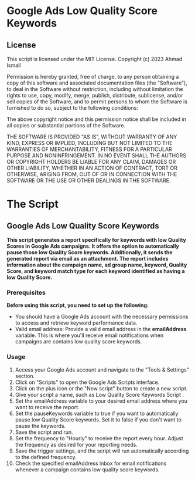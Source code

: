 #  Google Ads Low Quality Score Keywords
## License
This script is licensed under the MIT License.
Copyright (c) 2023 Ahmad Ismail

Permission is hereby granted, free of charge, to any person obtaining a copy
of this software and associated documentation files (the "Software"), to deal
in the Software without restriction, including without limitation the rights
to use, copy, modify, merge, publish, distribute, sublicense, and/or sell
copies of the Software, and to permit persons to whom the Software is
furnished to do so, subject to the following conditions:

The above copyright notice and this permission notice shall be included in all
copies or substantial portions of the Software.

THE SOFTWARE IS PROVIDED "AS IS", WITHOUT WARRANTY OF ANY KIND, EXPRESS OR
IMPLIED, INCLUDING BUT NOT LIMITED TO THE WARRANTIES OF MERCHANTABILITY,
FITNESS FOR A PARTICULAR PURPOSE AND NONINFRINGEMENT. IN NO EVENT SHALL THE
AUTHORS OR COPYRIGHT HOLDERS BE LIABLE FOR ANY CLAIM, DAMAGES OR OTHER
LIABILITY, WHETHER IN AN ACTION OF CONTRACT, TORT OR OTHERWISE, ARISING FROM,
OUT OF OR IN CONNECTION WITH THE SOFTWARE OR THE USE OR OTHER DEALINGS IN THE
SOFTWARE.

# The Script

## Google Ads Low Quality Score Keywords
**This script generates a report specifically for keywords with low Quality Scores in Google Ads campaigns. It offers the option to automatically pause those low Quality Score keywords. Additionally, it sends the generated report via email as an attachment. The report includes information about the campaign name, ad group name, keyword, Quality Score, and keyword match type for each keyword identified as having a low Quality Score.**

### Prerequisites
**Before using this script, you need to set up the following:**

- You should have a Google Ads account with the necessary permissions to access and retrieve keyword performance data.
- Valid email address: Provide a valid email address in the **emailAddress** variable. This is where     you'll receive email notifications when campaigns are contains low quality score keywords.

### Usage
1. Access your Google Ads account and navigate to the "Tools & Settings" section.
2. Click on "Scripts" to open the Google Ads Scripts interface.
3. Click on the plus icon or the "New script" button to create a new script.
4. Give your script a name, such as Low Quality Score Keywords Script .
5. Set the emailAddress variable to your desired email address where you want to receive the report.
6. Set the pauseKeywords variable to true if you want to automatically pause low Quality Score keywords. Set it to false if you don't want to pause the keywords.
7. Save the script and run.
8. Set the frequency to "Hourly" to receive the report every hour. Adjust the frequency as desired for your reporting needs.
9. Save the trigger settings, and the script will run automatically according to the defined frequency.
10. Check the specified emailAddress inbox for email notifications whenever a campaign contains low quality score keywords.
